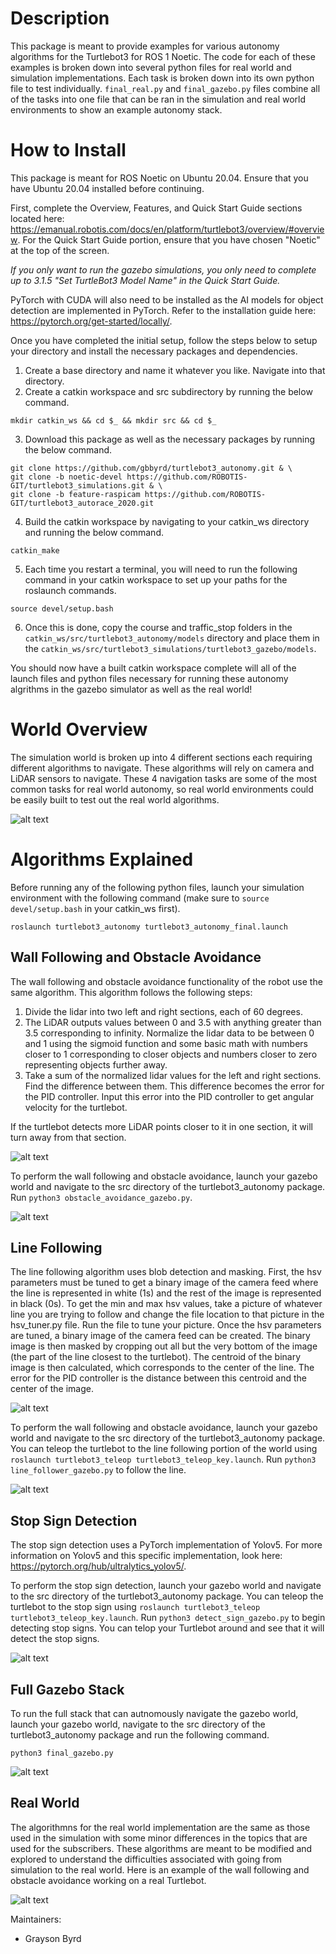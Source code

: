 # Description
This package is meant to provide examples for various autonomy algorithms for the Turtlebot3 for ROS 1 Noetic. The code for each of these examples is broken down into several python files for real world and simulation implementations. Each task is broken down into its own python file to test individually. `final_real.py` and `final_gazebo.py` files combine all of the tasks into one file that can be ran in the simulation and real world environments to show an example autonomy stack.

# How to Install
This package is meant for ROS Noetic on Ubuntu 20.04. Ensure that you have Ubuntu 20.04 installed before continuing.

First, complete the Overview, Features, and Quick Start Guide sections located here: https://emanual.robotis.com/docs/en/platform/turtlebot3/overview/#overview. For the Quick Start Guide portion, ensure that you have chosen "Noetic" at the top of the screen.

*If you only want to run the gazebo simulations, you only need to complete up to 3.1.5 "Set TurtleBot3 Model Name" in the Quick Start Guide.*

PyTorch with CUDA will also need to be installed as the AI models for object detection are implemented in PyTorch. Refer to the installation guide here: https://pytorch.org/get-started/locally/.

Once you have completed the initial setup, follow the steps below to setup your directory and install the necessary packages and dependencies.

1. Create a base directory and name it whatever you like. Navigate into that directory.
2. Create a catkin workspace and src subdirectory by running the below command.

```
mkdir catkin_ws && cd $_ && mkdir src && cd $_
```

3. Download this package as well as the necessary packages by running the below command.

```
git clone https://github.com/gbbyrd/turtlebot3_autonomy.git & \
git clone -b noetic-devel https://github.com/ROBOTIS-GIT/turtlebot3_simulations.git & \
git clone -b feature-raspicam https://github.com/ROBOTIS-GIT/turtlebot3_autorace_2020.git
```

4. Build the catkin workspace by navigating to your catkin_ws directory and running the below command.

```
catkin_make
```

5. Each time you restart a terminal, you will need to run the following command in your catkin workspace to set up your paths for the roslaunch commands.

```
source devel/setup.bash
```

6. Once this is done, copy the course and traffic_stop folders in the `catkin_ws/src/turtlebot3_autonomy/models` directory and place them in the `catkin_ws/src/turtlebot3_simulations/turtlebot3_gazebo/models`.

You should now have a built catkin workspace complete will all of the launch files and python files necessary for running these autonomy algrithms in the gazebo simulator as well as the real world!

# World Overview
The simulation world is broken up into 4 different sections each requiring different algorithms to navigate. These algorithms will rely on camera and LiDAR sensors to navigate. These 4 navigation tasks are some of the most common tasks for real world autonomy, so real world environments could be easily built to test out the real world algorithms.

![alt text](https://github.com/gbbyrd/turtlebot3_autonomy/blob/main/ref/sim_world_overview.png?raw=true)

# Algorithms Explained

Before running any of the following python files, launch your simulation environment with the following command (make sure to `source devel/setup.bash` in your catkin_ws first).

```
roslaunch turtlebot3_autonomy turtlebot3_autonomy_final.launch
```

## Wall Following and Obstacle Avoidance

The wall following and obstacle avoidance functionality of the robot use the same algorithm. This algorithm follows the following steps:

1. Divide the lidar into two left and right sections, each of 60 degrees.
2. The LiDAR outputs values between 0 and 3.5 with anything greater than 3.5 corresponding to infinity. Normalize the lidar data to be between 0 and 1 using the sigmoid function and some basic math with numbers closer to 1 corresponding to closer objects and numbers closer to zero representing objects further away.
3. Take a sum of the normalized lidar values for the left and right sections. Find the difference between them. This difference becomes the error for the PID controller. Input this error into the PID controller to get angular velocity for the turtlebot.

If the turtlebot detects more LiDAR points closer to it in one section, it will turn away from that section.

![alt text](https://github.com/gbbyrd/turtlebot3_autonomy/blob/main/ref/obstacle_avoidance.png?raw=true)

To perform the wall following and obstacle avoidance, launch your gazebo world and navigate to the src directory of the turtlebot3_autonomy package. Run `python3 obstacle_avoidance_gazebo.py`.

![alt text](https://github.com/gbbyrd/turtlebot3_autonomy/blob/main/ref/obstacle_avoidance.gif)

## Line Following

The line following algorithm uses blob detection and masking. First, the hsv parameters must be tuned to get a binary image of the camera feed where the line is represented in white (1s) and the rest of the image is represented in black (0s). To get the min and max hsv values, take a picture of whatever line you are trying to follow and change the file location to that picture in the hsv_tuner.py file. Run the file to tune your picture. Once the hsv parameters are tuned, a binary image of the camera feed can be created. The binary image is then masked by cropping out all but the very bottom of the image (the part of the line closest to the turtlebot). The centroid of the binary image is then calculated, which corresponds to the center of the line. The error for the PID controller is the distance between this centroid and the center of the image.

![alt text](https://github.com/gbbyrd/turtlebot3_autonomy/blob/main/ref/binary_image.png?raw=true)

To perform the wall following and obstacle avoidance, launch your gazebo world and navigate to the src directory of the turtlebot3_autonomy package. You can teleop the turtlebot to the line following portion of the world using `roslaunch turtlebot3_teleop turtlebot3_teleop_key.launch`. Run `python3 line_follower_gazebo.py` to follow the line.

![alt text](https://github.com/gbbyrd/turtlebot3_autonomy/blob/main/ref/line_following.gif)

## Stop Sign Detection

The stop sign detection uses a PyTorch implementation of Yolov5. For more information on Yolov5 and this specific implementation, look here: https://pytorch.org/hub/ultralytics_yolov5/.

To perform the stop sign detection, launch your gazebo world and navigate to the src directory of the turtlebot3_autonomy package. You can teleop the turtlebot to the stop sign using `roslaunch turtlebot3_teleop turtlebot3_teleop_key.launch`. Run `python3 detect_sign_gazebo.py` to begin detecting stop signs. You can telop your Turtlebot around and see that it will detect the stop signs.

![alt text](https://github.com/gbbyrd/turtlebot3_autonomy/blob/main/ref/stop_sign_detec.gif)

## Full Gazebo Stack
To run the full stack that can autnomously navigate the gazebo world, launch your gazebo world, navigate to the src directory of the turtlebot3_autonomy package and run the following command.

```
python3 final_gazebo.py
```

![alt text](https://github.com/gbbyrd/turtlebot3_autonomy/blob/main/ref/full_vid.gif)

## Real World
The algorithmns for the real world implementation are the same as those used in the simulation with some minor differences in the topics that are used for the subscribers. These algorithms are meant to be modified and explored to understand the difficulties associated with going from simulation to the real world. Here is an example of the wall following and obstacle avoidance working on a real Turtlebot.

![alt text](https://github.com/gbbyrd/turtlebot3_autonomy/blob/main/ref/real_world_obstacle_avoidance.gif)

Maintainers:

* Grayson Byrd